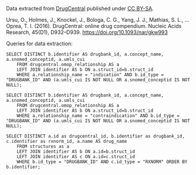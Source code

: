 Data extracted from [DrugCentral](http://drugcentral.org) published under [CC BY-SA](http://drugcentral.org/privacy).

Ursu, O., Holmes, J., Knockel, J., Bologa, C. G., Yang, J. J., Mathias, S. L., … Oprea, T. I. (2016). DrugCentral: online drug compendium. Nucleic Acids Research, 45(D1), D932–D939. https://doi.org/10.1093/nar/gkw993

Queries for data extraction:

    SELECT DISTINCT b.identifier AS drugbank_id, a.concept_name, a.snomed_conceptid, a.umls_cui
        FROM drugcentral.omop_relationship AS a
        LEFT JOIN identifier AS b ON a.struct_id=b.struct_id
        WHERE a.relationship_name = "indication" AND b.id_type = "DRUGBANK_ID" AND (a.umls_cui IS NOT NULL OR a.snomed_conceptid IS NOT NULL);
    
    SELECT DISTINCT b.identifier AS drugbank_id, a.concept_name, a.snomed_conceptid, a.umls_cui
        FROM drugcentral.omop_relationship AS a
        LEFT JOIN identifier AS b ON a.struct_id=b.struct_id
        WHERE a.relationship_name = "contraindication" AND b.id_type = "DRUGBANK_ID" AND (a.umls_cui IS NOT NULL OR a.snomed_conceptid IS NOT NULL);

    SELECT DISTINCT a.id as drugcentral_id, b.identifier as drugbank_id, c.identifier as rxnorm_id, a.name AS drug_name
    	FROM structures as a
        LEFT JOIN identifier AS b ON a.id=b.struct_id
        LEFT JOIN identifier AS c ON a.id=c.struct_id
        WHERE b.id_type = "DRUGBANK_ID" AND c.id_type = "RXNORM" ORDER BY b.identifier;